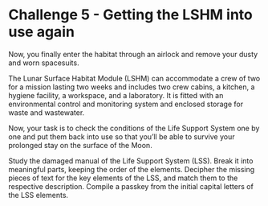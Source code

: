 # Challenge 5 - Getting the LSHM into use again

Now, you finally enter the habitat through an airlock and remove your dusty and worn spacesuits. 

The Lunar Surface Habitat Module (LSHM) can accommodate a crew of two for a mission lasting two weeks and includes two crew cabins, a kitchen, a hygiene facility, a workspace, and a laboratory. It is fitted with an environmental control and monitoring system and enclosed storage for waste and wastewater.

Now, your task is to check the conditions of the Life Support System one by one and put them back into use so that you’ll be able to survive your prolonged stay on the surface of the Moon.

Study the damaged manual of the Life Support System (LSS). 
Break it into meaningful parts, keeping the order of the elements.
Decipher the missing pieces of text for the key elements of the LSS, and match them to the respective description. 
Compile a passkey from the initial capital letters of the LSS elements.  


